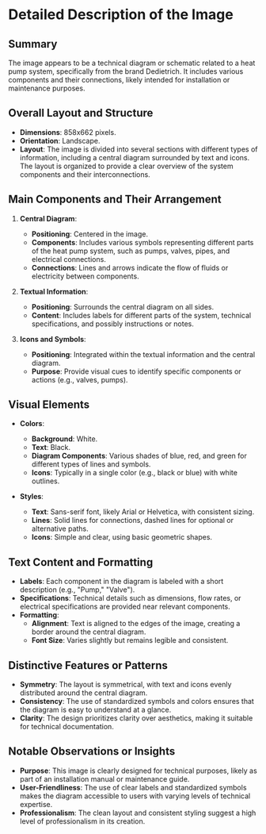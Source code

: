 # Detailed Description of the Image

## Summary
The image appears to be a technical diagram or schematic related to a heat pump system, specifically from the brand Dedietrich. It includes various components and their connections, likely intended for installation or maintenance purposes.

## Overall Layout and Structure
- **Dimensions**: 858x662 pixels.
- **Orientation**: Landscape.
- **Layout**: The image is divided into several sections with different types of information, including a central diagram surrounded by text and icons. The layout is organized to provide a clear overview of the system components and their interconnections.

## Main Components and Their Arrangement
1. **Central Diagram**:
   - **Positioning**: Centered in the image.
   - **Components**: Includes various symbols representing different parts of the heat pump system, such as pumps, valves, pipes, and electrical connections.
   - **Connections**: Lines and arrows indicate the flow of fluids or electricity between components.

2. **Textual Information**:
   - **Positioning**: Surrounds the central diagram on all sides.
   - **Content**: Includes labels for different parts of the system, technical specifications, and possibly instructions or notes.

3. **Icons and Symbols**:
   - **Positioning**: Integrated within the textual information and the central diagram.
   - **Purpose**: Provide visual cues to identify specific components or actions (e.g., valves, pumps).

## Visual Elements
- **Colors**:
  - **Background**: White.
  - **Text**: Black.
  - **Diagram Components**: Various shades of blue, red, and green for different types of lines and symbols.
  - **Icons**: Typically in a single color (e.g., black or blue) with white outlines.

- **Styles**:
  - **Text**: Sans-serif font, likely Arial or Helvetica, with consistent sizing.
  - **Lines**: Solid lines for connections, dashed lines for optional or alternative paths.
  - **Icons**: Simple and clear, using basic geometric shapes.

## Text Content and Formatting
- **Labels**: Each component in the diagram is labeled with a short description (e.g., "Pump," "Valve").
- **Specifications**: Technical details such as dimensions, flow rates, or electrical specifications are provided near relevant components.
- **Formatting**:
  - **Alignment**: Text is aligned to the edges of the image, creating a border around the central diagram.
  - **Font Size**: Varies slightly but remains legible and consistent.

## Distinctive Features or Patterns
- **Symmetry**: The layout is symmetrical, with text and icons evenly distributed around the central diagram.
- **Consistency**: The use of standardized symbols and colors ensures that the diagram is easy to understand at a glance.
- **Clarity**: The design prioritizes clarity over aesthetics, making it suitable for technical documentation.

## Notable Observations or Insights
- **Purpose**: This image is clearly designed for technical purposes, likely as part of an installation manual or maintenance guide.
- **User-Friendliness**: The use of clear labels and standardized symbols makes the diagram accessible to users with varying levels of technical expertise.
- **Professionalism**: The clean layout and consistent styling suggest a high level of professionalism in its creation.
